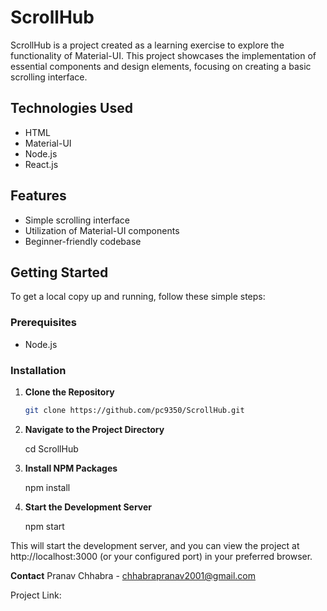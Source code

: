 # ScrollHub

ScrollHub is a project created as a learning exercise to explore the functionality of Material-UI. This project showcases the implementation of essential components and design elements, focusing on creating a basic scrolling interface.

## Technologies Used

- HTML
- Material-UI
- Node.js
- React.js

## Features

- Simple scrolling interface
- Utilization of Material-UI components
- Beginner-friendly codebase

## Getting Started

To get a local copy up and running, follow these simple steps:

### Prerequisites

- Node.js

### Installation

1. **Clone the Repository**
   
   ```bash
   git clone https://github.com/pc9350/ScrollHub.git

2. **Navigate to the Project Directory**

    cd ScrollHub

3. **Install NPM Packages**

    npm install

4. **Start the Development Server**

    npm start

This will start the development server, and you can view the project at http://localhost:3000 (or your configured port) in your preferred browser.

**Contact**
Pranav Chhabra - chhabrapranav2001@gmail.com

Project Link: 
